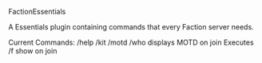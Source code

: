 FactionEssentials

A Essentials plugin containing commands that every Faction server needs.

Current Commands:
/help
/kit <kit>
/motd
/who
displays MOTD on join
Executes /f show on join